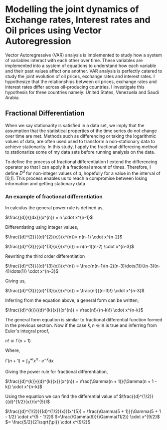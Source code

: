# Modelling the joint dynamics of Exchange rates, Interest rates and Oil prices using Vector Autoregression

Vector Autoregressive (VAR) analysis is implemented to study how a system of variables interact with each other over time. These variables are implemented into a system of equations to understand how each variable and their past values affect one another. VAR analysis is perfectly catered to study the joint evolution of oil prices, exchange rates and interest rates. I hypothesize that the relationships between oil prices, exchange rates and interest rates differ across oil-producing countries. I investigate this hypothesis for three countries namely: United States, Venezuela and Saudi Arabia.

## Fractional Differentiation

When we say stationarity is satisfied in a data set, we imply that the assumption that the statistical properties of the time series do not change over time are met. Methods such as differencing or taking the logarithmic values of data, are often used used to transform a non-stationary data to achieve stationarity. In this study, I apply the fractional differecing method to stationarize some of my data sets before running analysis on the data.

To define the process of fractional differentiation I extend the differencing operator so that I can apply it a fractional amount of times. Therefore, I define $D^{d}$ for non-integer values of $d$, hopefully for a value in the interval of [0,1]. This process enables us to reach a compromise between losing information and getting stationary data

### An example of fractional differentiation
In calculus the general power rule is defined as, 

$\frac{{d}}{{dx}}(x^{n}) = n \cdot x^{n-1}$

Differentiating using integer values,

$\frac{{d}^{2}}{{d}^{2}{x}}(x^{n})= n(n-1) \cdot x^{n-2}$

$\frac{{d}^{3}}{{d}^{3}{x}}(x^{n}) = n(n-1)(n-2) \cdot x^{n-3}$

Rewriting the third order differentiation

$\frac{{d}^{3}}{{d}^{3}{x}}(x^{n}) = \frac{n(n-1)(n-2)(n-3)\dots(1)}{(n-3)(n-4)\dots(1)} \cdot x^{n-3}$

Giving us,

$\frac{{d}^{3}}{{d}^{3}{x}}(x^{n}) = \frac{n!}{(n-3)!} \cdot x^{n-3}$

Inferring from the equation above, a general form can be written, 

$\frac{{d}^{k}}{{d}^{k}{x}}(x^{n}) = \frac{n!}{(n-k)!} \cdot x^{n-k}$

The general form equation is similar to fractional differential function formed in the previous section. Now if the case $k,n \in \mathbb{R}$ is true and inferring from Euler's integral proof, 

$n! \cong \Gamma(n + 1)$

Where, 
    
$\Gamma(n + 1) = \int_{0}^{\infty}x^{n} \cdot e^{-x}dx$

Giving the power rule for fractional differentiation, 

$\frac{{d}^{k}}{{d}^{k}{x}}(x^{n}) = \frac{\Gamma(n + 1)}{\Gamma(n + 1 - k)} \cdot x^{n-k}$

Using the equation we can find the differential value of $\frac{{d}^{1/2}}{{d}^{1/2}{x}}(x^{5})$

$\frac{{d}^{1/2}}{{d}^{1/2}{x}}(x^{5}) = \frac{\Gamma(5 + 1)}{\Gamma(5 + 1 - 1/2} \cdot x^{5 - 1/2}$
$=\frac{\Gamma(6)}{\Gamma(11/2)} \cdot x^{9/2}$
$= \frac{5/2}{21\sqrt{\pi}} \cdot x^{9/2}$


